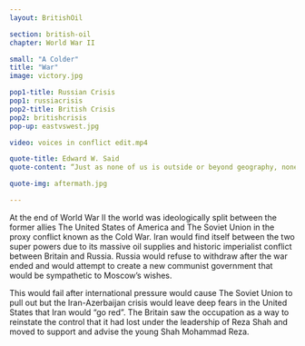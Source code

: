 ```yaml
---
layout: BritishOil

section: british-oil
chapter: World War II

small: "A Colder"
title: "War"
image: victory.jpg

pop1-title: Russian Crisis
pop1: russiacrisis
pop2-title: British Crisis
pop2: britishcrisis
pop-up: eastvswest.jpg

video: voices in conflict edit.mp4

quote-title: Edward W. Said
quote-content: “Just as none of us is outside or beyond geography, none of us is completely free from the struggle over geography. That struggle is complex and interesting because it is not only about soldiers and cannons but also about ideas, about forms, about images and imaginings.” 

quote-img: aftermath.jpg

---
```

At the end of World War II the world was ideologically split between the former allies The United States of America and The Soviet Union in the proxy conflict known as the Cold War. Iran would find itself between the two super powers due to its massive oil supplies and historic imperialist conflict between Britain and Russia.  Russia would refuse to withdraw after the war ended and would attempt to create a new communist government that would be sympathetic to Moscow’s wishes.	

This would fail after international pressure would cause The Soviet Union to pull out but the Iran-Azerbaijan crisis would leave deep fears in the United States that Iran would “go red”. The Britain saw the occupation as a way to reinstate the control that it had lost under the leadership of Reza Shah and moved to support and advise the young Shah Mohammad Reza. 




